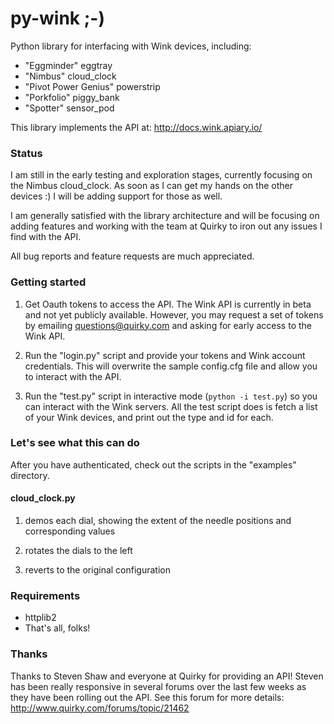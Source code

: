 py-wink ;-)
=======

Python library for interfacing with Wink devices, including:
- "Eggminder" eggtray
- "Nimbus" cloud_clock
- "Pivot Power Genius" powerstrip
- "Porkfolio" piggy_bank
- "Spotter" sensor_pod

This library implements the API at: http://docs.wink.apiary.io/

### Status

I am still in the early testing and exploration stages, currently focusing on
the Nimbus cloud_clock. As soon as I can get my hands on the other devices :) I
will be adding support for those as well.

I am generally satisfied with the library architecture and will be focusing on
adding features and working with the team at Quirky to iron out any issues I
find with the API.

All bug reports and feature requests are much appreciated.

### Getting started

1. Get Oauth tokens to access the API.  The Wink API is currently in beta and
   not yet publicly available. However, you may request a set of tokens by
   emailing questions@quirky.com and asking for early access to the Wink API. 

2. Run the "login.py" script and provide your tokens and Wink account
   credentials. This will overwrite the sample config.cfg file and allow you to
   interact with the API.

3. Run the "test.py" script in interactive mode (`python -i test.py`) so you
   can interact with the Wink servers. All the test script does is fetch a list
   of your Wink devices, and print out the type and id for each.

### Let's see what this can do

After you have authenticated, check out the scripts in the "examples"
directory.

#### cloud_clock.py

1. demos each dial, showing the extent of the needle positions and
corresponding values

2. rotates the dials to the left

3. reverts to the original configuration

### Requirements

- httplib2
- That's all, folks!

### Thanks

Thanks to Steven Shaw and everyone at Quirky for providing an API! Steven has
been really responsive in several forums over the last few weeks as they have
been rolling out the API. See this forum for more details:
http://www.quirky.com/forums/topic/21462
